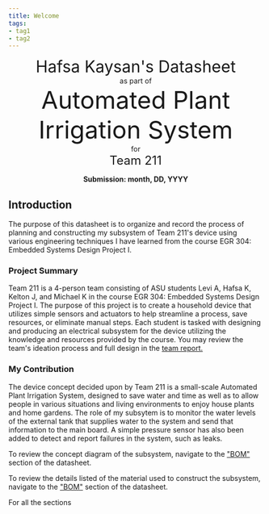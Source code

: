 ```yaml
---
title: Welcome
tags:
- tag1
- tag2
---
```

<center>
<font size= "6">Hafsa Kaysan's Datasheet</font><br>
as part of<br>
<font size= "8"> Automated Plant Irrigation System</font><br>
for<br>
<font size= "5"> Team 211 </font><br>

**Submission: month, DD, YYYY**
</center>

## Introduction

The purpose of this datasheet is to organize and record the process of planning and constructing my subsystem of Team 211's device using various engineering techniques I have learned from the course EGR 304: Embedded Systems Design Project I. 

### Project Summary

Team 211 is a 4-person team consisting of ASU students Levi A, Hafsa K, Kelton J, and Michael K in the course EGR 304: Embedded Systems Design Project I. The purpose of this project is to create a household device that utilizes simple sensors and actuators to help streamline a process, save resources, or eliminate manual steps. Each student is tasked with designing and producing an electrical subsystem for the device utilizing the knowledge and resources provided by the course. You may review the team's ideation process and full design in the [team report.](https://egr304-2025-f-211.github.io/)

### My Contribution

The device concept decided upon by Team 211 is a small-scale Automated Plant Irrigation System, designed to save water and time as well as to allow people in various situations and living environments to enjoy house plants and home gardens. The role of my subsytem is to monitor the water levels of the external tank that supplies water to the system and send that information to the main board. A simple pressure sensor has also been added to detect and report failures in the system, such as leaks. 

To review the concept diagram of the subsystem, navigate to the ["BOM"](https://hfsksn.github.io/01-Block-Diagram/Block-Diagram/) section of the datasheet.

To review the details listed of the material used to construct the subsystem, navigate to the ["BOM"](https://hfsksn.github.io/03-BOM/BOM/) section of the datasheet.

For all the sections
